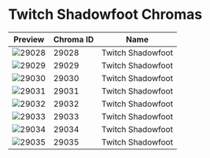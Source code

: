 # Twitch Shadowfoot Chromas

| Preview | Chroma ID | Name |
|---------|-----------|------|
| ![29028](https://raw.communitydragon.org/latest/plugins/rcp-be-lol-game-data/global/default/v1/champion-chroma-images/29/29028.png) | 29028 | Twitch Shadowfoot |
| ![29029](https://raw.communitydragon.org/latest/plugins/rcp-be-lol-game-data/global/default/v1/champion-chroma-images/29/29029.png) | 29029 | Twitch Shadowfoot |
| ![29030](https://raw.communitydragon.org/latest/plugins/rcp-be-lol-game-data/global/default/v1/champion-chroma-images/29/29030.png) | 29030 | Twitch Shadowfoot |
| ![29031](https://raw.communitydragon.org/latest/plugins/rcp-be-lol-game-data/global/default/v1/champion-chroma-images/29/29031.png) | 29031 | Twitch Shadowfoot |
| ![29032](https://raw.communitydragon.org/latest/plugins/rcp-be-lol-game-data/global/default/v1/champion-chroma-images/29/29032.png) | 29032 | Twitch Shadowfoot |
| ![29033](https://raw.communitydragon.org/latest/plugins/rcp-be-lol-game-data/global/default/v1/champion-chroma-images/29/29033.png) | 29033 | Twitch Shadowfoot |
| ![29034](https://raw.communitydragon.org/latest/plugins/rcp-be-lol-game-data/global/default/v1/champion-chroma-images/29/29034.png) | 29034 | Twitch Shadowfoot |
| ![29035](https://raw.communitydragon.org/latest/plugins/rcp-be-lol-game-data/global/default/v1/champion-chroma-images/29/29035.png) | 29035 | Twitch Shadowfoot |